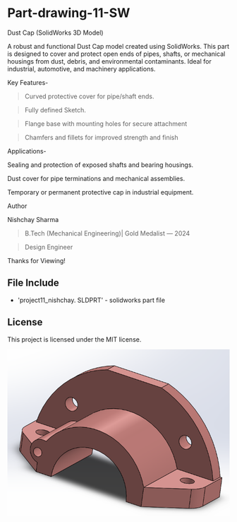 # Part-drawing-11-SW

Dust Cap (SolidWorks 3D Model)

A robust and functional Dust Cap model created using SolidWorks. This part is designed to cover and protect open ends of pipes, shafts, or mechanical housings from dust, debris, and environmental contaminants. Ideal for industrial, automotive, and machinery applications.

Key Features-

>Curved protective cover for pipe/shaft ends.

>Fully defined Sketch.

>Flange base with mounting holes for secure attachment

>Chamfers and fillets for improved strength and finish


Applications-

Sealing and protection of exposed shafts and bearing housings.

Dust cover for pipe terminations and mechanical assemblies.

Temporary or permanent protective cap in industrial equipment.



Author

Nishchay Sharma

>B.Tech (Mechanical Engineering)| Gold Medalist — 2024

>Design Engineer

Thanks for Viewing!

## File Include
- 'project11_nishchay.  SLDPRT' -
solidworks part file
## License
This project is licensed under the MIT license.


![Isometric View](part11.png)
